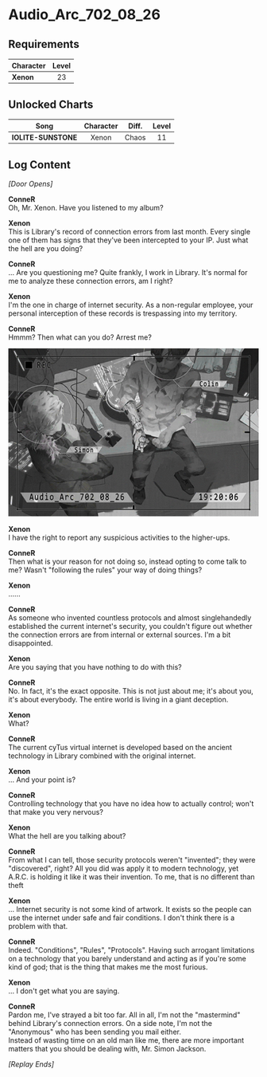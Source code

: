 # Audio_Arc_702_08_26
## Requirements
|Character|Level|
|---------|:---:|
|**Xenon**| 23  |

## Unlocked Charts
|       Song        |Character|Diff.|Level|
|-------------------|:-------:|:---:|:---:|
|**IOLITE-SUNSTONE**|  Xenon  |Chaos| 11  |

## Log Content
*\[Door Opens\]*

**ConneR**<br>
Oh, Mr. Xenon. Have you listened to my album?

**Xenon**<br>
This is Library's record of connection errors from last month. Every single one of them has signs that they've been intercepted to your IP. Just what the hell are you doing?

**ConneR**<br>
... Are you questioning me? Quite frankly, I work in Library. It's normal for me to analyze these connection errors, am I right?

**Xenon**<br>
I'm the one in charge of internet security. As a non\-regular employee, your personal interception of these records is trespassing into my territory.

**ConneR**<br>
Hmmm? Then what can you do? Arrest me?

![xos2407.png](./attachments/xos2407.png)

**Xenon**<br>
I have the right to report any suspicious activities to the higher\-ups.

**ConneR**<br>
Then what is your reason for not doing so, instead opting to come talk to me? Wasn't "following the rules" your way of doing things?

**Xenon**<br>
......

**ConneR**<br>
As someone who invented countless protocols and almost singlehandedly established the current internet's security, you couldn't figure out whether the connection errors are from internal or external sources. I'm a bit disappointed.

**Xenon**<br>
Are you saying that you have nothing to do with this?

**ConneR**<br>
No. In fact, it's the exact opposite. This is not just about me; it's about you, it's about everybody. The entire world is living in a giant deception.

**Xenon**<br>
What?

**ConneR**<br>
The current cyTus virtual internet is developed based on the ancient technology in Library combined with the original internet.

**Xenon**<br>
... And your point is?

**ConneR**<br>
Controlling technology that you have no idea how to actually control; won't that make you very nervous?

**Xenon**<br>
What the hell are you talking about?

**ConneR**<br>
From what I can tell, those security protocols weren't "invented"; they were "discovered", right? All you did was apply it to modern technology, yet A.R.C. is holding it like it was their invention. To me, that is no different than theft

**Xenon**<br>
... Internet security is not some kind of artwork. It exists so the people can use the internet under safe and fair conditions. I don't think there is a problem with that.

**ConneR**<br>
Indeed. "Conditions", "Rules", "Protocols". Having such arrogant limitations on a technology that you barely understand and acting as if you're some kind of god; that is the thing that makes me the most furious.

**Xenon**<br>
... I don't get what you are saying.

**ConneR**<br>
Pardon me, I've strayed a bit too far. All in all, I'm not the "mastermind" behind Library's connection errors. On a side note, I'm not the "Anonymous" who has been sending you mail either.<br>
Instead of wasting time on an old man like me, there are more important matters that you should be dealing with, Mr. Simon Jackson.

*[Replay Ends]*